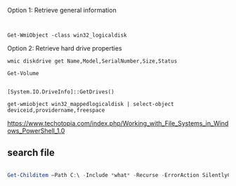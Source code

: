 Option 1: Retrieve general information

``` shell


Get-WmiObject -class win32_logicaldisk

```


Option 2: Retrieve hard drive properties

``` shell
wmic diskdrive get Name,Model,SerialNumber,Size,Status
```


``` shell
Get-Volume
```

``` shell

[System.IO.DriveInfo]::GetDrives()

```

``` shell
get-wmiobject win32_mappedlogicaldisk | select-object deviceid,providername,freespace

```

https://www.techotopia.com/index.php/Working_with_File_Systems_in_Windows_PowerShell_1.0


## search file


``` powershell

Get-Childitem –Path C:\ -Include *what* -Recurse -ErrorAction SilentlyContinue
```